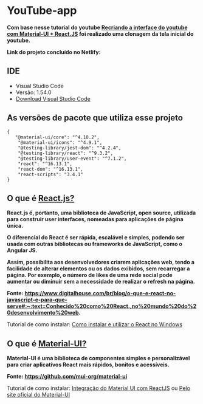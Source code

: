 # YouTube-app

**Com base nesse tutorial do youtube [Recriando a interface  do youtube com Material-UI + React.JS](https://www.youtube.com/watch?v=u9FnmBdBl5k) foi realizado uma clonagem da tela inicial do youtube.**

**Link do projeto concluído no Netlify:** 

## IDE
* Visual Studio Code
* Versão: 1.54.0 
* [Download Visual Studio Code](https://code.visualstudio.com/)

## As versões de pacote que utiliza esse projeto

```
{
   "@material-ui/core": "^4.10.2",
    "@material-ui/icons": "^4.9.1",
    "@testing-library/jest-dom": "^4.2.4",
    "@testing-library/react": "^9.3.2",
    "@testing-library/user-event": "^7.1.2",
    "react": "^16.13.1",
    "react-dom": "^16.13.1",
    "react-scripts": "3.4.1"
}
```    
## O que é [React.js?](https://pt-br.reactjs.org/)

**React.js é, portanto, uma biblioteca de JavaScript, open source, utilizada para construir user interfaces, nomeadas para aplicações de página única.** 

**O diferencial do React é ser rápida, escalável e simples, podendo ser usada com outras bibliotecas ou frameworks de JavaScript, como o Angular JS.**

**Assim, possibilita aos desenvolvedores criarem aplicações web, tendo a facilidade de alterar elementos ou os dados exibidos, sem recarregar a página. Por exemplo, o número de likes de uma rede social pode aumentar ou diminuir sem a necessidade de realizar o refresh na página.**

**Fonte: https://www.digitalhouse.com/br/blog/o-que-e-react-no-javascript-e-para-que-serve#:~:text=Conhecido%20como%20React.,no%20mundo%20do%20desenvolvimento%20web.**

Tutorial de como instalar: [Como instalar e utilizar o React no Windows](https://www.visualdicas.com.br/programacao/react/78-como-instalar-e-utilizar-o-react-no-windows#:~:text=%20Como%20habilitar%20o%20Windows%20para%20a%20utiliza%C3%A7%C3%A3o,o%20arquivo%20execut%C3%A1vel%20%28%20.msi%29%20para...%20More%20)

## O que é [Material-UI?](https://material-ui.com/pt/)

**Material-UI é uma biblioteca de componentes simples e personalizável para criar aplicativos React mais rápidos, bonitos e acessíveis.**

**Fonte: https://github.com/mui-org/material-ui**

Tutorial de como instalar: [Integração do Material UI com ReactJS](https://blog.rocketseat.com.br/react-material-ui/) ou [Pelo site oficial do Material-UI](https://material-ui.com/pt/)

